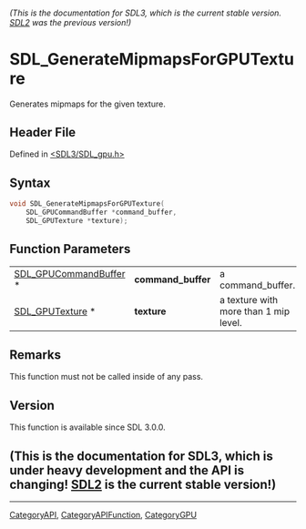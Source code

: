 ###### (This is the documentation for SDL3, which is the current stable version. [SDL2](https://wiki.libsdl.org/SDL2/) was the previous version!)
# SDL_GenerateMipmapsForGPUTexture

Generates mipmaps for the given texture.

## Header File

Defined in [<SDL3/SDL_gpu.h>](https://github.com/libsdl-org/SDL/blob/main/include/SDL3/SDL_gpu.h)

## Syntax

```c
void SDL_GenerateMipmapsForGPUTexture(
    SDL_GPUCommandBuffer *command_buffer,
    SDL_GPUTexture *texture);
```

## Function Parameters

|                                                |                    |                                       |
| ---------------------------------------------- | ------------------ | ------------------------------------- |
| [SDL_GPUCommandBuffer](SDL_GPUCommandBuffer) * | **command_buffer** | a command_buffer.                     |
| [SDL_GPUTexture](SDL_GPUTexture) *             | **texture**        | a texture with more than 1 mip level. |

## Remarks

This function must not be called inside of any pass.

## Version

This function is available since SDL 3.0.0.

## (This is the documentation for SDL3, which is under heavy development and the API is changing! [SDL2](https://wiki.libsdl.org/SDL2/) is the current stable version!)



----
[CategoryAPI](CategoryAPI), [CategoryAPIFunction](CategoryAPIFunction), [CategoryGPU](CategoryGPU)

